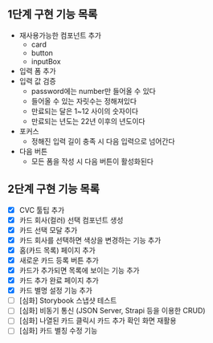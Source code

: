 ## 1단계 구현 기능 목록

- 재사용가능한 컴포넌트 추가
  - card
  - button
  - inputBox
- 입력 폼 추가
- 입력 값 검증
  - password에는 number만 들어올 수 있다
  - 들어올 수 있는 자릿수는 정해져있다
  - 만료되는 달은 1~12 사이의 숫자이다
  - 만료되는 년도는 22년 이후의 년도이다
- 포커스
  - 정해진 입력 길이 충족 시 다음 입력으로 넘어간다
- 다음 버튼
  - 모든 폼을 작성 시 다음 버튼이 활성화된다

## 2단계 구현 기능 목록

- [x] CVC 툴팁 추가
- [x] 카드 회사(컬러) 선택 컴포넌트 생성
- [x] 카드 선택 모달 추가
- [x] 카드 회사를 선택하면 색상을 변경하는 기능 추가
- [x] 홈(카드 목록) 페이지 추가
- [x] 새로운 카드 등록 버튼 추가
- [x] 카드가 추가되면 목록에 보이는 기능 추가
- [x] 카드 추가 완료 페이지 추가
- [x] 카드 별명 설정 기능 추가
- [ ] [심화] Storybook 스냅샷 테스트
- [ ] [심화] 비동기 통신 (JSON Server, Strapi 등을 이용한 CRUD)
- [ ] [심화] 나열된 카드 클릭시 카드 추가 확인 화면 재활용
- [ ] [심화] 카드 별칭 수정 기능
